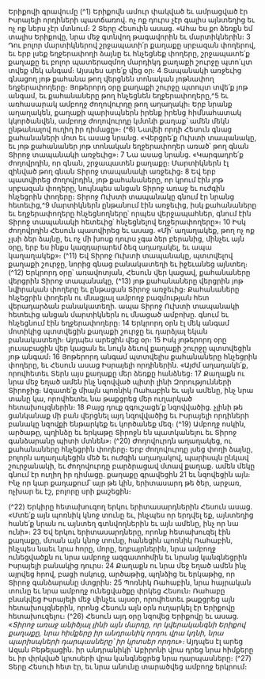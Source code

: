 
Երիքովի գրավումը
(^1) Երիքովն ամուր փակված եւ ամրացված էր Իսրայելի որդիների պատճառով. ոչ ոք դուրս չէր գալիս այնտեղից եւ ոչ
ոք ներս չէր մտնում։ 2 Տերը Հեսուին ասաց. «Ահա ես քո ձեռքն եմ տալիս Երիքովը, նրա մեջ գտնվող թագավորին եւ
մարտիկներին։ 3 Դու բոլոր մարտիկներով շրջապատի՛ր քաղաքը սրբազան փողերով, եւ երբ լսեք եղջերափողի ձայնը եւ
հնչեցնեք փողերը, շրջապատե՛ք քաղաքը եւ բոլոր պատերազմող մարդիկդ քաղաքի շուրջը պտո՛ւյտ տվեք մեկ անգամ։
Այսպես արե՛ք վեց օր։ 4 Տապանակի առջեւից գնացող յոթ քահանա թող վերցնեն տոնական յոթնափող եղջերափողերը։
Յոթերորդ օրը քաղաքի շուրջը պտույտ տվե՛ք յոթ անգամ, եւ քահանաները թող հնչեցնեն եղջերափողերը,^5 եւ
առհասարակ ամբողջ ժողովուրդը թող աղաղակի։ Երբ նրանք աղաղակեն, քաղաքի պարիսպներն իրենք իրենց
հիմնահատակ կկործանվեն, ամբողջ ժողովուրդը կմտնի քաղաք՝ ամեն մեկն ընթանալով ուղիղ իր դիմացը»։
(^6) Նավեի որդի Հեսուն գնաց քահանաների մոտ եւ ասաց նրանց. «Վերցրե՛ք Ուխտի տապանակը, եւ յոթ քահանաներ
յոթ տոնական եղջերափողեր առած՝ թող գնան Տիրոջ տապանակի առջեւից»։ 7 Նա ասաց նրանց. «Կարգադրե՛ք
ժողովրդին, որ գնան, շրջապատեն քաղաքը։ Մարտիկներն էլ զինված թող գնան Տիրոջ տապանակի առջեւից։ 8 Եվ երբ
պատվիրեց ժողովրդին, յոթ քահանաները, որ կրում էին յոթ սրբազան փողերը, նույնպես անցան Տիրոջ առաջ եւ ուժգին
հնչեցրին փողերը։ Տիրոջ Ուխտի տապանակը գնում էր նրանց հետեւից,^9 մարտիկներն ընթանում էին առջեւից, իսկ
քահանաները եւ եղջերափողերը հնչեցնողները՝ որպես վերջապահներ, գնում էին Տիրոջ տապանակի հետեւից՝
հնչեցնելով եղջերափողերը»։ 10 Իսկ ժողովրդին Հեսուն պատվիրեց եւ ասաց. «Մի՛ աղաղակեք, թող ոչ ոք չլսի ձեր ձայնը,
եւ ոչ մի խոսք դուրս չգա ձեր բերանից, մինչեւ այն օրը, երբ ես ինքս կազդարարեմ ձեզ աղաղակել, եւ ապա կաղաղակեք»։
(^11) Եվ Տիրոջ Ուխտի տապանակը, պտտվելով քաղաքի շուրջը, նորից գնաց բանակատեղի եւ իջեւանեց այնտեղ։
(^12) Երկրորդ օրը՝ առավոտյան, Հեսուն վեր կացավ, քահանաները վերցրին Տիրոջ տապանակը, (^13) յոթ քահանաները
վերցրին յոթ նվիրական փողերը եւ ընթացան Տիրոջ առջեւից։ Քահանաները հնչեցրին փողերն ու մնացյալ ամբողջ
բազմության հետ վերադարձան բանակատեղի. ապա Տիրոջ Ուխտի տապանակի հետեւից անցան մարտիկներն ու
մնացած ամբոխը. գնում եւ հնչեցնում էին եղջերափողերը։ 14 Երկրորդ օրն էլ մեկ անգամ մոտիկից պտտվեցին քաղաքի
շուրջը եւ դարձյալ եկան բանակատեղի։ Այդպես արեցին վեց օր։ 15 Իսկ յոթերորդ օրը լուսաբացին վեր կացան եւ նույն
ձեւով քաղաքի շուրջը պտտվեցին յոթ անգամ։ 16 Յոթերորդ անգամ պտտվելիս քահանաները հնչեցրին փողերը, եւ Հեսուն
ասաց Իսրայելի որդիներին. «Այժմ աղաղակե՛ք, որովհետեւ Տերն այս քաղաքը մեր ձեռքը հանձնեց։ 17 Քաղաքն ու նրա
մեջ եղած ամեն ինչ նզովված պիտի լինի Զորությունների Տիրոջից։ Ազատե՛ք միայն պոռնիկ Ռահաբին եւ այն ամենը,
ինչ նրա տանը կա, որովհետեւ նա թաքցրեց մեր ուղարկած հետախույզներին։ 18 Բայց դուք զգուշացե՛ք նզովվածից. չլինի
թե ցանկանաք մի բան վերցնել այդ նզովվածից եւ Իսրայելի որդիների բանակը նզովքի ենթարկեք եւ կործանեք մեզ։
(^19) Ամբողջ ոսկին, արծաթը, պղինձը եւ երկաթը Տիրոջն են պատկանելու եւ Տիրոջ գանձարանը պիտի մտնեն»։
(^20) Ժողովուրդն աղաղակեց, ու քահանաները հնչեցրին փողերը։ Երբ ժողովուրդը լսեց փողի ձայնը, բոլորն
աղաղակեցին մեծ եւ ուժգին աղաղակով, պարիսպն ընկավ շուրջանակի, եւ ժողովուրդը բարձրացավ մտավ քաղաք.
ամեն մեկը գնում էր ուղիղ իր դիմացը. քաղաքը գրավեցին 21 եւ նզովեցին այն։ Ինչ որ կար քաղաքում՝ այր թե կին,
երիտասարդ թե ծեր, արջառ, ոչխար եւ էշ, բոլորը սրի քաշեցին։


(^22) Երկիրը հետախուզող երկու երիտասարդներին Հեսուն ասաց. «Մտե՛ք այն պոռնիկ կնոջ տունը եւ, ինչպես որ
երդվել եք, այնտեղից հանե՛ք նրան ու այնտեղ գտնվողներին եւ այն ամենը, ինչ որ նա ունի»։ 23 Եվ երկու
երիտասարդները, որոնք հետախուզել էին քաղաքը, մտան այն կնոջ տունը, հանեցին պոռնիկ Ռահաբին, ինչպես նաեւ
նրա հորը, մորը, եղբայրներին, նրա ամբողջ ունեցվածքն ու նրա ամբողջ ազգատոհմին եւ նրանց կանգնեցրին Իսրայելի
բանակից դուրս։ 24 Քաղաքն ու նրա մեջ եղած ամեն ինչ այրվեց հրով, բացի ոսկուց, արծաթից, պղնձից եւ երկաթից, որ
Տիրոջ գանձարանը մտցրին։ 25 Պոռնիկ Ռահաբին, նրա հայրական տունը եւ նրա ամբողջ ունեցվածքը փրկեց Հեսուն։
Ռահաբը բնակվեց Իսրայելի մեջ մինչեւ այսօր, որովհետեւ թաքցրեց այն հետախույզներին, որոնց Հեսուն այն օրն
ուղարկել էր Երիքովը հետախուզելու։
(^26) Հեսուն այդ օրը նզովեց Երիքովը եւ ասաց.
_«Տիրոջ առաջ անիծյալ լինի այն մարդը,
որ կվերականգնի Երիքով քաղաքը,
նրա հիմքերը իր անդրանիկ որդու վրա կդնի,
նրա պարիսպների դարպասները՝ իր կրտսեր որդու»։_
Այդպես էլ արեց Ազան Բեթելացին. իր անդրանիկի՝ Աբիրոնի վրա դրեց նրա հիմքերը եւ իր փրկված կրտսերի վրա
կանգնեցրեց նրա դարպասները։
(^27) Տերը Հեսուի հետ էր, եւ նրա անունը տարածվեց ամբողջ երկրում։

